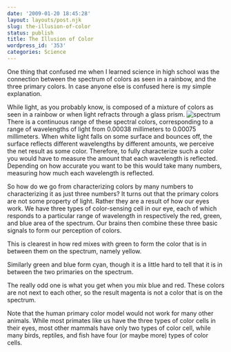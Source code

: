 ```yaml
---
date: '2009-01-20 18:45:28'
layout: layouts/post.njk
slug: the-illusion-of-color
status: publish
title: The Illusion of Color
wordpress_id: '353'
categories: Science
---
```


One thing that confused me when I learned science in high school was the connection between the spectrum of colors as seen in a rainbow, and the three primary colors.  In case anyone else is confused here is my simple explanation.

While light, as you probably know, is composed of a mixture of colors as seen in a rainbow or when light refracts through a glass prism.
![spectrum](http://upload.wikimedia.org/wikipedia/commons/thumb/7/78/Logarithmic_visible_spectrum.svg/605px-Logarithmic_visible_spectrum.svg.png)
There is a continuous range of these spectral colors, corresponding to a range of wavelengths of light from 0.00038 millimeters to 0.00075 millimeters. When white light falls on some surface and bounces off, the surface reflects different wavelengths by different amounts, we perceive the net result as some color.  Therefore, to fully characterize such a color you would have to measure the amount that each wavelength is reflected.  Depending on how accurate you want to be this would take many numbers, measuring how much each wavelength is reflected.

So how do we go from characterizing colors by many numbers to characterizing it as just three numbers?  It turns out that the primary colors are not some property of light.  Rather they are a result of how our eyes work.  We have three types of color-sensing cell in our eye, each of which responds to a particular range of wavelength in respectively the red, green, and blue area of the spectrum.  Our brains then combine these three basic signals to form our perception of colors.

This is clearest in how red mixes with green to form the color that is in between them on the spectrum, namely yellow.

Similarly green and blue form cyan, though it is a little hard to tell that it is in between the two primaries on the spectrum.

The really odd one is what you get when you mix blue and red.  These colors are not next to each other, so the result magenta is not a color that is on the spectrum.

Note that the human primary color model would not work for many other animals.  While most primates like us have the three types of color cells in their eyes, most other mammals have only two types of color cell, while many birds, reptiles, and fish have four (or maybe more) types of color cells.
